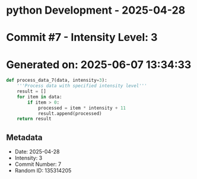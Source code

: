 ﻿# python Development - 2025-04-28
# Commit #7 - Intensity Level: 3
# Generated on: 2025-06-07 13:34:33
```python
def process_data_7(data, intensity=3):
    '''Process data with specified intensity level'''
    result = []
    for item in data:
        if item > 0:
            processed = item * intensity + 11
            result.append(processed)
    return result
```
## Metadata
- Date: 2025-04-28
- Intensity: 3
- Commit Number: 7
- Random ID: 135314205

